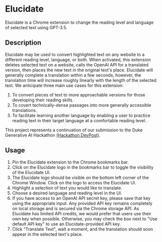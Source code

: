 # Elucidate

Elucidate is a Chrome extension to change the reading level and language of selected text using GPT-3.5.

## Description

Elucidate may be used to convert highlighted text on any website to a different reading level, language, or both. When activated, this extension deletes selected text on a website, calls the OpenAI API for a translated version, then places the new text in the original text's place. Elucidate will generally complete a translation within a few seconds, however, the translation time will increase roughly linearly with the length of the selected text. We anticipate three main use cases for this extension:

1. To convert pieces of text to more approachable versions for those developing their reading skills.
2. To covert technically-dense passages into more generally accessible translations.
3. To facilitate learning another language by enabling a user to practice reading text in their target language at a comfortable reading level.

This project represents a continuation of our submission to the Duke Generative AI Hackathon [(Hackathon DevPost)](https://devpost.com/software/elucidate-ycvbs5).

## Usage

1. Pin the Elucidate extension to the Chrome bookmarks bar.
2. Click on the Elucidate logo in the bookmarks bar to toggle the visibility of the Elucidate UI.
3. The Elucidate logo should be visible on the bottom left corner of the Chrome Window. Click on the logo to access the Elucidate UI.
4. Highlight a selection of text you would like to translate.
5. Choose a desired language and reading level in the UI.
6. If you have access to an OpenAI API secret key, please save that key using the appropriate input. Any provided API key remains completely on local storage and is secured via the Chrome storage API. As Elucidate has limited API credits, we would prefer that users use their own key when possible. Otherwise, you may check the box next to "Use default API key" to use an Elucidate-provided API key.
7. Click "Translate Text", wait a moment, and the translation should soon appear in the selected text's place.
